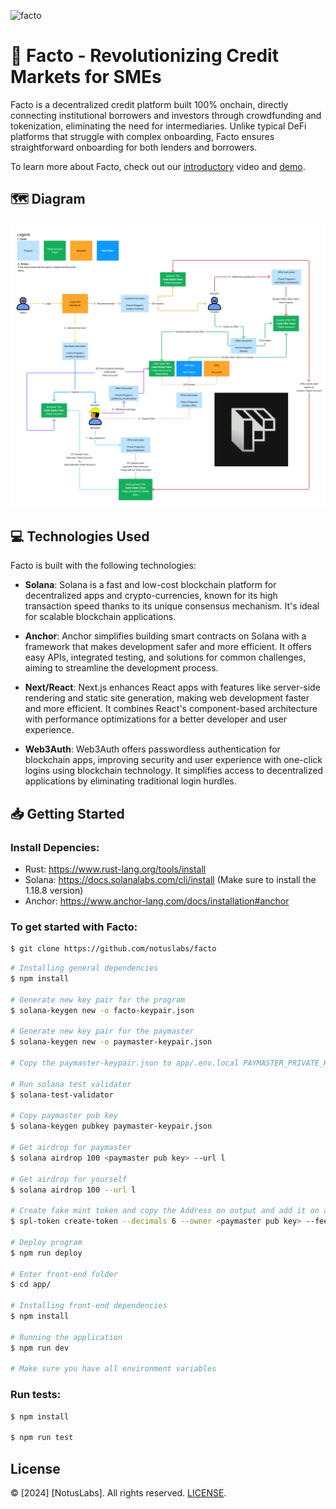 ![facto](https://github.com/notuslabs/facto/assets/35041924/2a2d25ad-ddb9-43c0-82e8-52c04ec10ad0)

# 🏦 Facto - Revolutionizing Credit Markets for SMEs

Facto is a decentralized credit platform built 100% onchain, directly connecting institutional borrowers and investors through crowdfunding and tokenization, eliminating the need for intermediaries. Unlike typical DeFi platforms that struggle with complex onboarding, Facto ensures straightforward onboarding for both lenders and borrowers.

To learn more about Facto, check out our [introductory](https://www.loom.com/share/25f9f47a342549ae804689ef686aa4c2) video and [demo](https://www.loom.com/share/1d140532fc544376a4c555a0ee17cf62).

## 🗺️ Diagram

![](assets/facto_diagram.png)

## 💻 Technologies Used

Facto is built with the following technologies:

- **Solana**: Solana is a fast and low-cost blockchain platform for decentralized apps and crypto-currencies, known for its high transaction speed thanks to its unique consensus mechanism. It's ideal for scalable blockchain applications.

- **Anchor**: Anchor simplifies building smart contracts on Solana with a framework that makes development safer and more efficient. It offers easy APIs, integrated testing, and solutions for common challenges, aiming to streamline the development process.

- **Next/React**: Next.js enhances React apps with features like server-side rendering and static site generation, making web development faster and more efficient. It combines React's component-based architecture with performance optimizations for a better developer and user experience.

- **Web3Auth**: Web3Auth offers passwordless authentication for blockchain apps, improving security and user experience with one-click logins using blockchain technology. It simplifies access to decentralized applications by eliminating traditional login hurdles.

## 📥 Getting Started

### Install Depencies:

- Rust: https://www.rust-lang.org/tools/install
- Solana: https://docs.solanalabs.com/cli/install (Make sure to install the 1.18.8 version)
- Anchor: https://www.anchor-lang.com/docs/installation#anchor

### To get started with Facto:

```bash
$ git clone https://github.com/notuslabs/facto
```

```bash
# Installing general dependencies
$ npm install

# Generate new key pair for the program
$ solana-keygen new -o facto-keypair.json

# Generate new key pair for the paymaster
$ solana-keygen new -o paymaster-keypair.json

# Copy the paymaster-keypair.json to app/.env.local PAYMASTER_PRIVATE_KEY without "[]" equal app/.env.local.example

# Run solana test validator
$ solana-test-validator

# Copy paymaster pub key
$ solana-keygen pubkey paymaster-keypair.json

# Get airdrop for paymaster
$ solana airdrop 100 <paymaster pub key> --url l

# Get airdrop for yourself
$ solana airdrop 100 --url l

# Create fake mint token and copy the Address on output and add it on app/.env.local NEXT_PUBLIC_FAKE_MINT_ADDRESS
$ spl-token create-token --decimals 6 --owner <paymaster pub key> --fee-payer paymaster-keypair.json --url l

# Deploy program
$ npm run deploy

# Enter front-end folder
$ cd app/

# Installing front-end dependencies
$ npm install

# Running the application
$ npm run dev

# Make sure you have all environment variables
```

### Run tests:

```bash
$ npm install

$ npm run test
```

## License

© [2024] [NotusLabs]. All rights reserved. [LICENSE](LICENSE.txt).
